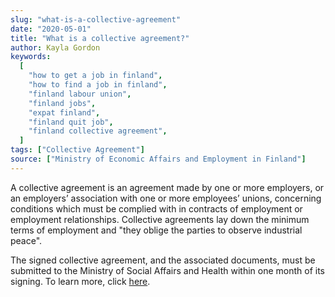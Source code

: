 ```yaml
---
slug: "what-is-a-collective-agreement"
date: "2020-05-01"
title: "What is a collective agreement?"
author: Kayla Gordon
keywords:
  [
    "how to get a job in finland",
    "how to find a job in finland",
    "finland labour union",
    "finland jobs",
    "expat finland",
    "finland quit job",
    "finland collective agreement",
  ]
tags: ["Collective Agreement"]
source: ["Ministry of Economic Affairs and Employment in Finland"]
---
```


A collective agreement is an agreement made by one or more employers, or an employers’ association with one or more employees’ unions, concerning conditions which must be complied with in contracts of employment or employment relationships. Collective agreements lay down the minimum terms of employment and "they oblige the parties to observe industrial peace".

The signed collective agreement, and the associated documents, must be submitted to the Ministry of Social Affairs and Health within one month of its signing. To learn more, click [here](https://tem.fi/en/collective-agreements-and-mediation-in-labour-disputes).
